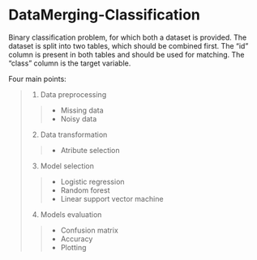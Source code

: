 # DataMerging-Classification
Binary classification problem, for which both a dataset is provided. The dataset is split into two tables, which should be combined first. 
The “id” column is present in both tables and should be used for matching. The “class” column is the target variable.

Four main points:
> 1. Data preprocessing
  >> - Missing data
  >> - Noisy data
> 2. Data transformation
  >> - Atribute selection
> 3. Model selection
  >> - Logistic regression
  >> - Random forest
  >> - Linear support vector machine
> 4. Models evaluation
  >> - Confusion matrix
  >> - Accuracy
  >> - Plotting
